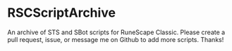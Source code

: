 # RSCScriptArchive
An archive of STS and SBot scripts for RuneScape Classic. Please create a pull request, issue, or message me on Github to add more scripts. Thanks!
